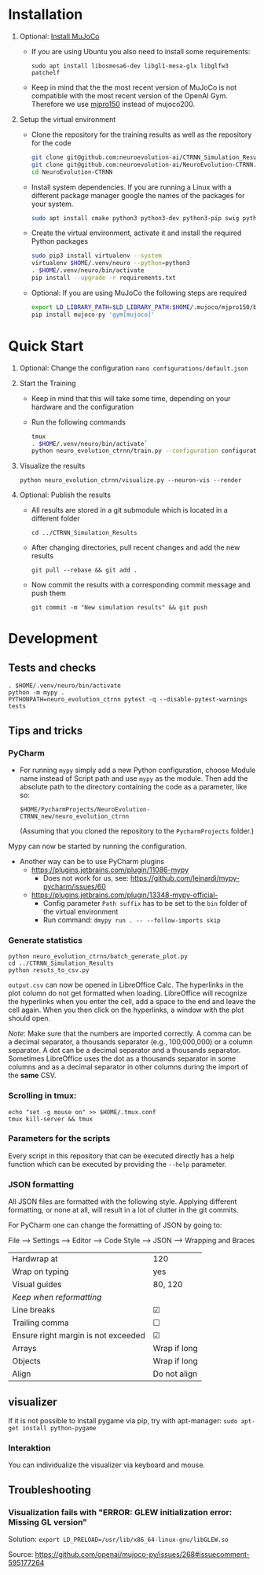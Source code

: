 # Installation

1. Optional: [Install MuJoCo](https://github.com/openai/mujoco-py/#install-mujoco)
	- If you are using Ubuntu you also need to install some requirements:
	
         `sudo apt install libosmesa6-dev libgl1-mesa-glx libglfw3 patchelf`
	- Keep in mind that the the most recent version of MuJoCo is not compatible with the most recent version of the
	OpenAI Gym. Therefore we use [mjpro150](https://www.roboti.us/download/mjpro150_linux.zip) instead of mujoco200. 
2. Setup the virtual environment
    - Clone the repository for the training results as well as the repository for the code
    
        ```bash
        git clone git@github.com:neuroevolution-ai/CTRNN_Simulation_Results.git
        git clone git@github.com:neuroevolution-ai/NeuroEvolution-CTRNN.git
        cd NeuroEvolution-CTRNN
      ```
    - Install system dependencies. If you are running a Linux with a different package manager google the names of the
    packages for your system.
    
        ```bash
        sudo apt install cmake python3 python3-dev python3-pip swig python3-tk tmux
      ```
    
    - Create the virtual environment, activate it and install the required Python packages

        ```bash
        sudo pip3 install virtualenv --system
        virtualenv $HOME/.venv/neuro --python=python3
        . $HOME/.venv/neuro/bin/activate
        pip install --upgrade -r requirements.txt
      ```

    - Optional: If you are using MuJoCo the following steps are required
    
        ```bash
        export LD_LIBRARY_PATH=$LD_LIBRARY_PATH:$HOME/.mujoco/mjpro150/bin
        pip install mujoco-py 'gym[mujoco]'
        ``` 

# Quick Start

1. Optional: Change the configuration `nano configurations/default.json`
2. Start the Training
	- Keep in mind that this will take some time, depending on your hardware and the configuration
	- Run the following commands
	
        ```bash
        tmux
        . $HOME/.venv/neuro/bin/activate`
        python neuro_evolution_ctrnn/train.py --configuration configurations/default.json
        ```

3. Visualize the results
    
    `python neuro_evolution_ctrnn/visualize.py --neuron-vis --render` 

4. Optional: Publish the results
    - All results are stored in a git submodule which is located in a different folder
        
        `cd ../CTRNN_Simulation_Results`
    
    - After changing directories, pull recent changes and add the new results
    
        `git pull --rebase && git add .`
        
    - Now commit the results with a corresponding commit message and push them
    
        `git commit -m "New simulation results" && git push`
    

# Development

## Tests and checks

```
. $HOME/.venv/neuro/bin/activate
python -m mypy .
PYTHONPATH=neuro_evolution_ctrnn pytest -q --disable-pytest-warnings tests
```

## Tips and tricks

### PyCharm

  * For running `mypy` simply add a new Python configuration, choose Module name instead of Script path and use `mypy`
   as the module. Then add the absolute path to the directory containing the code as a parameter, like so:
    
    `$HOME/PycharmProjects/NeuroEvolution-CTRNN_new/neuro_evolution_ctrnn`
    
    (Assuming that you cloned the repository to the `PycharmProjects` folder.)
   
   Mypy can now be started by running the configuration.
   
  * Another way can be to use PyCharm plugins
      * https://plugins.jetbrains.com/plugin/11086-mypy
        * Does not work for us, see: https://github.com/leinardi/mypy-pycharm/issues/60
      * https://plugins.jetbrains.com/plugin/13348-mypy-official-
        * Config parameter `Path suffix` has to be set to the `bin` folder of the virtual environment
        * Run command: `dmypy run . -- --follow-imports skip`

### Generate statistics 

```
python neuro_evolution_ctrnn/batch_generate_plot.py
cd ../CTRNN_Simulation_Results
python resuts_to_csv.py
```

`output.csv` can now be opened in LibreOffice Calc. The hyperlinks in the plot column do not get formatted when loading. 
LibreOffice will recognize the hyperlinks when you enter the cell, add a space to the end and leave the cell again. 
When you then click on the hyperlinks, a window with the plot should open.


_Note_: Make sure that the numbers are imported correctly. A comma can be a 
decimal separator, a thousands separator (e.g., 100,000,000) or a column separator. 
A dot can be a decimal separator and a thousands separator. Sometimes
LibreOffice uses the dot as a thousands separator in some columns and as
a decimal separator in other columns during the import of the __same__ CSV.

### Scrolling in tmux: 

``` 
echo "set -g mouse on" >> $HOME/.tmux.conf
tmux kill-server && tmux
```

### Parameters for the scripts

Every script in this repository that can be executed directly has a help function which can be executed by
providing the `--help` parameter.

### JSON formatting

All JSON files are formatted with the following style. Applying different formatting, or none at all, will result in 
a lot of clutter in the git commits.

For PyCharm one can change the formatting of JSON by going to:

File --> Settings --> Editor --> Code Style --> JSON --> Wrapping and Braces

|   |    |
|---|----|
| Hardwrap at| 120 |
| Wrap on typing| yes
| Visual guides| 80, 120
| _Keep when reformatting_|
| Line breaks| ☑ 
| Trailing comma| ☐ 
| Ensure right margin is not exceeded| ☑
| Arrays| Wrap if long
| Objects| Wrap if long
| Align| Do not align

## visualizer
If it is not possible to install pygame via pip, try with apt-manager:
``sudo apt-get install python-pygame``

### Interaktion
You can individualize the visualizer via keyboard and mouse.


## Troubleshooting


### Visualization fails with "ERROR: GLEW initialization error: Missing GL version"

Solution: `export LD_PRELOAD=/usr/lib/x86_64-linux-gnu/libGLEW.so`

Source: https://github.com/openai/mujoco-py/issues/268#issuecomment-595177264


